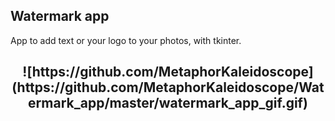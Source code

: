## Watermark app

App to add text or your logo to your photos, with tkinter.

<h2 align="center">
![https://github.com/MetaphorKaleidoscope](https://github.com/MetaphorKaleidoscope/Watermark_app/master/watermark_app_gif.gif)
</h2>
